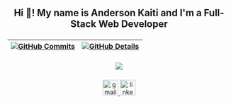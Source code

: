 <h2 align="center">Hi 👋! My name is Anderson Kaiti and I'm a Full-Stack Web Developer</h2>

###

| [![GitHub Commits](http://github-profile-summary-cards.vercel.app/api/cards/productive-time?username=andersonkaiti&theme=dracula&utcOffset=-3)](https://github.com/vn7n24fzkq/github-profile-summary-cards) | [![GitHub Details](http://github-profile-summary-cards.vercel.app/api/cards/profile-details?username=andersonkaiti&theme=dracula)](https://github.com/vn7n24fzkq/github-profile-summary-cards) |
| ----------- | ----------- |

###

<div align="center">
  <a href="https://skillicons.dev">
    <img
      src="https://skillicons.dev/icons?i=html,css,javascript,typescript,nodejs,mysql,mongodb,react,nextjs,tailwindcss,firebase,express,git,babel,webpack,eslint,python,php,java,c,figma,laravel,npm,vscode"
    />
  </a>
</div>

###

<div align="center">
  <a href="mailto:anderkaiti@gmail.com" target="_blank">
    <img
      src="https://img.shields.io/static/v1?message=Gmail&logo=gmail&label=&color=D14836&logoColor=white&labelColor=&style=for-the-badge"
      height="35"
      alt="gmail logo"
    />
  </a>
  <a href="https://www.linkedin.com/in/anderson-kaiti-67906126a/" target="_blank">
    <img
      src="https://img.shields.io/static/v1?message=LinkedIn&logo=linkedin&label=&color=0077B5&logoColor=white&labelColor=&style=for-the-badge"
      height="35"
      alt="linkedin logo"
    />
  </a>
</div>

###
